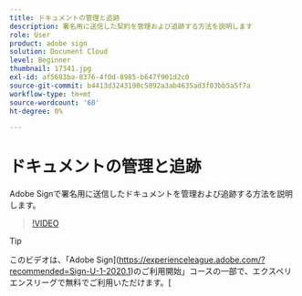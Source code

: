 ```yaml
---
title: ドキュメントの管理と追跡
description: 署名用に送信した契約を管理および追跡する方法を説明します
role: User
product: adobe sign
solution: Document Cloud
level: Beginner
thumbnail: 17341.jpg
exl-id: af5683ba-8376-4f0d-8985-b647f901d2c0
source-git-commit: b4413d3243190c5892a3ab4635ad3f03bb5a5f7a
workflow-type: tm+mt
source-wordcount: '60'
ht-degree: 0%

---
```


# ドキュメントの管理と追跡

Adobe Signで署名用に送信したドキュメントを管理および追跡する方法を説明します。

>[!VIDEO](https://video.tv.adobe.com/v/17341?hidetitle=true)

>[!TIP]
>
>このビデオは、「Adobe Sign](https://experienceleague.adobe.com/?recommended=Sign-U-1-2020.1)のご利用開始」コースの一部で、エクスペリエンスリーグで無料でご利用いただけます。[
